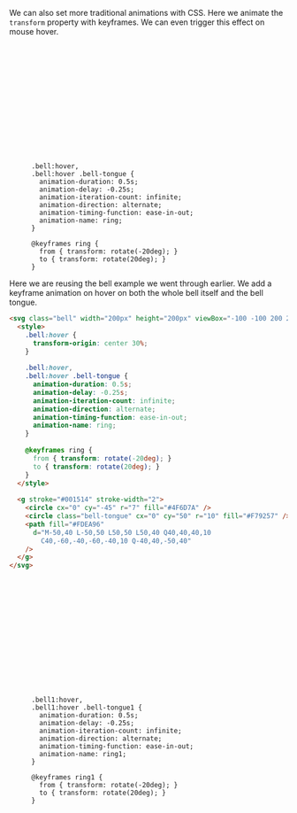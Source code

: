 We can also set more traditional animations with CSS. Here we animate the `transform` property with keyframes. We can even trigger this effect on mouse hover.

<figure>
<svg class="bell" width="200px" height="200px" viewBox="-100 -100 200 200">
  <style>
    .bell:hover {
      transform-origin: center 30%;
    }
    
    .bell:hover,
    .bell:hover .bell-tongue {
      animation-duration: 0.5s;
      animation-delay: -0.25s;
      animation-iteration-count: infinite;
      animation-direction: alternate;
      animation-timing-function: ease-in-out;
      animation-name: ring;
    }
    
    @keyframes ring {
      from { transform: rotate(-20deg); }
      to { transform: rotate(20deg); }
    }
  </style>
  
  <g stroke="#001514" stroke-width="2">
    <circle cx="0" cy="-45" r="7" fill="#4F6D7A" />
    <circle class="bell-tongue" cx="0" cy="50" r="10" fill="#F79257" />
    <path fill="#FDEA96"
      d="M-50,40 L-50,50 L50,50 L50,40 Q40,40,40,10
        C40,-60,-40,-60,-40,10 Q-40,40,-50,40"
    />
  </g>
</svg>
</figure>

Here we are reusing the bell example we went through earlier. We add a keyframe animation on hover on both the whole bell itself and the bell tongue.

```html
<svg class="bell" width="200px" height="200px" viewBox="-100 -100 200 200">
  <style>
    .bell:hover {
      transform-origin: center 30%;
    }
    
    .bell:hover,
    .bell:hover .bell-tongue {
      animation-duration: 0.5s;
      animation-delay: -0.25s;
      animation-iteration-count: infinite;
      animation-direction: alternate;
      animation-timing-function: ease-in-out;
      animation-name: ring;
    }
    
    @keyframes ring {
      from { transform: rotate(-20deg); }
      to { transform: rotate(20deg); }
    }
  </style>
  
  <g stroke="#001514" stroke-width="2">
    <circle cx="0" cy="-45" r="7" fill="#4F6D7A" />
    <circle class="bell-tongue" cx="0" cy="50" r="10" fill="#F79257" />
    <path fill="#FDEA96"
      d="M-50,40 L-50,50 L50,50 L50,40 Q40,40,40,10
        C40,-60,-40,-60,-40,10 Q-40,40,-50,40"
    />
  </g>
</svg>
```

<figure>
<svg class="bell1" width="200px" height="200px" viewBox="-100 -100 200 200">
  <style>
    .bell1:hover {
      transform-origin: center 30%;
    }
    
    .bell1:hover,
    .bell1:hover .bell-tongue1 {
      animation-duration: 0.5s;
      animation-delay: -0.25s;
      animation-iteration-count: infinite;
      animation-direction: alternate;
      animation-timing-function: ease-in-out;
      animation-name: ring1;
    }
    
    @keyframes ring1 {
      from { transform: rotate(-20deg); }
      to { transform: rotate(20deg); }
    }
  </style>
  
  <g stroke="#001514" stroke-width="2">
    <circle cx="0" cy="-45" r="7" fill="#4F6D7A" />
    <circle class="bell-tongue1" cx="0" cy="50" r="10" fill="#F79257" />
    <path fill="#FDEA96"
      d="M-50,40 L-50,50 L50,50 L50,40 Q40,40,40,10
        C40,-60,-40,-60,-40,10 Q-40,40,-50,40"
    />
  </g>
</svg>
</figure>
